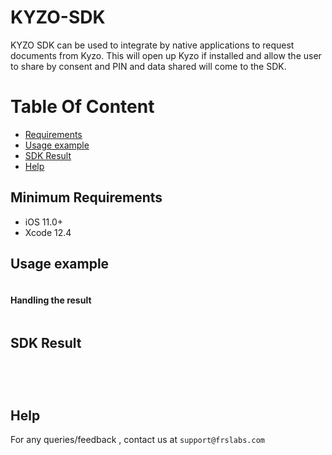# KYZO-SDK

KYZO SDK can be used to integrate by native applications to request documents from Kyzo. This will open up Kyzo if installed and allow the user to share by consent and PIN and data shared will come to the SDK. 


# Table Of Content
- [Requirements](#requirements)
- [Usage example](#Usage-example)
- [SDK Result](#SDK-Result)
- [Help](#help)


## Minimum Requirements

- iOS 11.0+
- Xcode 12.4


## Usage example

```swift


```
#### Handling the result

```swift


``` 

## SDK Result

```swift

   
     
```     

  
## Help

For any queries/feedback , contact us at `support@frslabs.com` 

